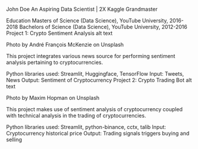 John Doe
An Aspiring Data Scientist | 2X Kaggle Grandmaster

Education
Masters of Science (Data Science), YouTube University, 2016-2018
Bachelors of Science (Data Science), YouTube University, 2012-2016
Project 1: Crypto Sentiment Analysis
alt text

Photo by André François McKenzie on Unsplash

This project integrates various news source for performing sentiment analysis pertaining to cryptocurrencies.

Python libraries used: Streamlit, Huggingface, TensorFlow
Input: Tweets, News
Output: Sentiment of Cryptocurrency
Project 2: Crypto Trading Bot
alt text

Photo by Maxim Hopman on Unsplash

This project makes use of sentiment analysis of cryptocurrency coupled with technical analysis in the trading of cryptocurrencies.

Python libraries used: Streamlit, python-binance, cctx, talib
Input: Cryptocurrency historical price
Output: Trading signals triggers buying and selling
